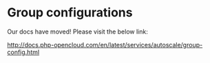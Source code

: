 # Group configurations

Our docs have moved! Please visit the below link:

http://docs.php-opencloud.com/en/latest/services/autoscale/group-config.html
